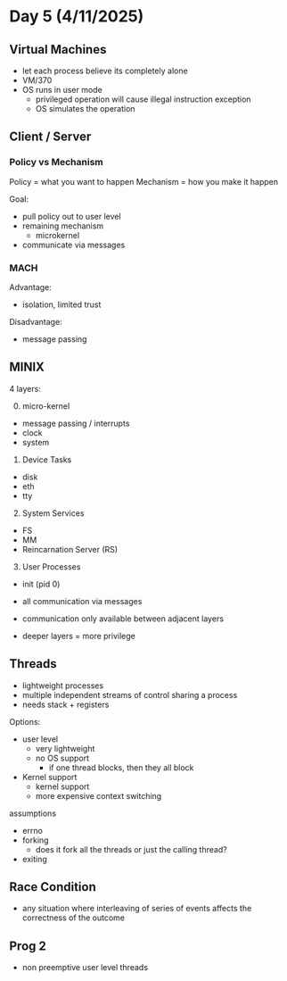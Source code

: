 # Day 5 (4/11/2025)

## Virtual Machines

- let each process believe its completely alone
- VM/370
- OS runs in user mode
  - privileged operation will cause illegal instruction exception
  - OS simulates the operation

## Client / Server

### Policy vs Mechanism

Policy = what you want to happen
Mechanism = how you make it happen

Goal:

- pull policy out to user level
- remaining mechanism
  - microkernel
- communicate via messages

### MACH

Advantage:

- isolation, limited trust

Disadvantage:

- message passing

## MINIX

4 layers:

0. micro-kernel
  - message passing / interrupts
  - clock
  - system
1. Device Tasks
  - disk
  - eth
  - tty
2. System Services
  - FS
  - MM
  - Reincarnation Server (RS)
3. User Processes
  - init (pid 0)

- all communication via messages
- communication only available between adjacent layers
- deeper layers = more privilege

## Threads

- lightweight processes
- multiple independent streams of control sharing a process
- needs stack + registers

Options:

- user level
  - very lightweight
  - no OS support
    - if one thread blocks, then they all block
- Kernel support
  - kernel support
  - more expensive context switching

assumptions
- errno
- forking
  - does it fork all the threads or just the calling thread?
- exiting

## Race Condition

- any situation where interleaving of series of events affects the correctness of the outcome

## Prog 2

- non preemptive user level threads
